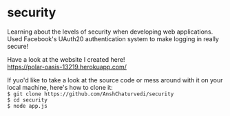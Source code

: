 # security
Learning about the levels of security when developing web applications. Used Facebook's UAuth20 authentication system to make logging in really secure!

Have a look at the website I created here!  
https://polar-oasis-13219.herokuapp.com/

If yuo'd like to take a look at the source code or mess around with it on your local machine, here's how to clone it:  
`$ git clone https://github.com/AnshChaturvedi/security`  
`$ cd security`  
`$ node app.js`
